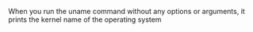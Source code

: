 When you run the uname command without any options or arguments, it prints the kernel name of the operating system
